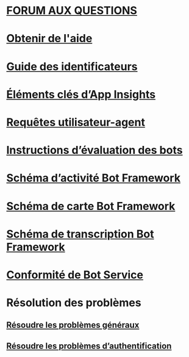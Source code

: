 # [FORUM AUX QUESTIONS](../bot-service-resources-bot-framework-faq.md)
# [Obtenir de l'aide](../bot-service-resources-links-help.md)
# [Guide des identificateurs](../bot-service-resources-identifiers-guide.md)
# [Éléments clés d’App Insights](../bot-service-resources-app-insights-keys.md)
# [Requêtes utilisateur-agent](../bot-service-resources-user-agent.md)
# [Instructions d’évaluation des bots](../bot-service-review-guidelines.md)
# [Schéma d’activité Bot Framework](https://github.com/Microsoft/BotBuilder/blob/hub/specs/botframework-activity/botframework-activity.md)
# [Schéma de carte Bot Framework](https://github.com/Microsoft/BotBuilder/blob/hub/specs/botframework-activity/botframework-cards.md)
# [Schéma de transcription Bot Framework](https://github.com/Microsoft/BotBuilder/blob/hub/specs/transcript/transcript.md)
# [Conformité de Bot Service](../v4sdk/bot-service-compliance.md)
# Résolution des problèmes
## [Résoudre les problèmes généraux](../bot-service-troubleshoot-general-problems.md)
## [Résoudre les problèmes d’authentification](../bot-service-troubleshoot-authentication-problems.md)
